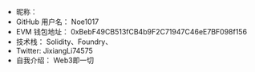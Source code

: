 - 昵称：  
- GitHub 用户名：  Noe1017
- EVM 钱包地址： 0xBebF49CB513fCB4b9F2C71947C46eE7BF098f156
- 技术栈：  Solidity、Foundry、
- Twitter:   JixiangLi74575
- 自我介绍：  Web3即一切
